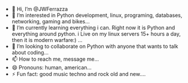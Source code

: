 - 👋 Hi, I’m @JWFerrazza
- 👀 I’m interested in Python development, linux, programing, databases, networking, gaming and bikes...
- 🌱 I’m currently learning everything i can. Right now it is Python and everything around python. i Live on my linux servers 15+ hours a day, then it is modern warfare:) ...
- 💞️ I’m looking to collaborate on Python with anyone that wants to talk about coding...
- 📫 How to reach me, message me...
- 😄 Pronouns: human, american...
- ⚡ Fun fact: good music techno and rock old and new....

<!---
JWFerrazza/JWFerrazza is a ✨ special ✨ repository because its `README.md` (this file) appears on your GitHub profile.
You can click the Preview link to take a look at your changes.
--->
